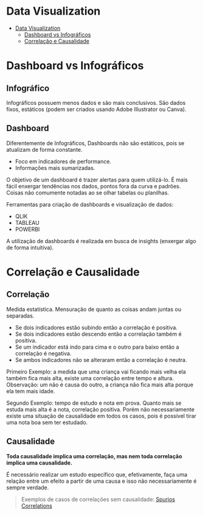 # Data Visualization

<!-- TOC -->

- [Data Visualization](#data-visualization)
  - [Dashboard vs Infográficos](#dashboard-vs-infográficos)
  - [Correlação e Causalidade](#correlação-e-causalidade)

<!-- /TOC -->

# Dashboard vs Infográficos

## Infográfico

Infográficos possuem menos dados e são mais conclusivos. São dados fixos, estáticos (podem ser criados usando Adobe Illustrator ou Canva).

## Dashboard

Diferentemente de Infográficos, Dashboards não são estáticos, pois se atualizam de forma constante.

- Foco em indicadores de performance.
- Informações mais sumarizadas.

O objetivo de um dashboard é trazer alertas para quem utilizá-lo. É mais fácil enxergar tendências nos dados, pontos fora da curva e padrões. Coisas não comumente notadas ao se olhar tabelas ou planilhas.

Ferramentas para criação de dashboards e visualização de dados:

- QLIK
- TABLEAU
- POWERBI

A utilização de dashboards é realizada em busca de insights (enxergar algo de forma intuitiva).

# Correlação e Causalidade

## Correlação

Medida estatística. Mensuração de quanto as coisas andam juntas ou separadas.

- Se dois indicadores estão subindo então a correlação é positiva.
- Se dois indicadores estão descendo então a correlação também é positiva.
- Se um indicador está indo para cima e o outro para baixo então a correlação é negativa.
- Se ambos indicadores não se alteraram então a correlação é neutra.

Primeiro Exemplo: a medida que uma criança vai ficando mais velha ela também fica mais alta, existe uma correlação entre tempo e altura. Observação: um não é causa do outro, a criança não fica mais alta porque ela tem mais idade.

Segundo Exemplo: tempo de estudo e nota em prova. Quanto mais se estuda mais alta é a nota, correlação positiva. Porém não necessariamente existe uma situação de causalidade em todos os casos, pois é possível tirar uma nota boa sem ter estudado.

## Causalidade

**Toda causalidade implica uma correlação, mas nem toda correlação implica uma causalidade.**

É necessário realizar um estudo específico que, efetivamente, faça uma relação entre um efeito a partir de uma causa e isso não necessariamente é sempre verdade.

> Exemplos de casos de correlações sem causalidade: [Spurios Correlations](http://tylervigen.com/spurious-correlations)
